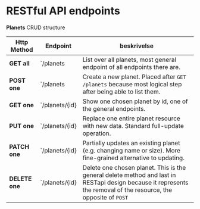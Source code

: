 # RESTful API endpoints
**Planets** CRUD structure

| Http Method     | Endpoint       | beskrivelse                                                                                                  |
| --------------- | -------------- | -------------------------------------------------------------------------------------------------------------|
| **GET all**     | `/planets      | List over all planets, most general endpoint of all endpoints there are.                                     |
| **POST one**    | `/planets      | Create a new planet. Placed after `GET /planets` because most logical step after being able to list them.    |
| **GET one**     | `/planets/{id} | Show one chosen planet by id, one of the general endpoints.                                                  |
| **PUT one**     | `/planets/{id} | Replace one entire planet resource with new data. Standard full-update operation.                            |
| **PATCH one**   | `/planets/{id} | Partially updates an existing planet (e.g. changing name or size). More fine-grained alternative to updating.|
| **DELETE one**  | `/planets/{id} | Delete one chosen planet. This is the general delete method and last in RESTapi design because it represents the removal of the resource, the opposite of `POST`      |
